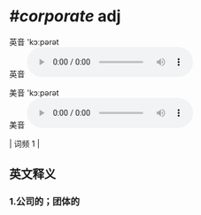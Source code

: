 # ***\#corporate*** adj
英音 'kɔːpərət  
英音
<audio src="./media/corporate1_AAC.aac" controls="controls"></audio>

美音 'kɔːpərət  
美音
<audio src="./media/corporate2_AAC.aac" controls="controls"></audio>



| 词频 1 |  

英文释义
---
### 1.**公司的；团体的**  


